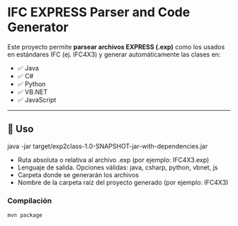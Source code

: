 # IFC EXPRESS Parser and Code Generator

Este proyecto permite **parsear archivos EXPRESS (.exp)** como los usados en estándares IFC (ej. IFC4X3) y generar automáticamente las clases en:

- ✅ Java
- ✅ C#
- ✅ Python
- ✅ VB.NET
- ✅ JavaScript

---

## 🚀 Uso
java -jar target/exp2class-1.0-SNAPSHOT-jar-with-dependencies.jar <exp-file> <language> <output-path> <root-folder-name>

-	<exp-file>	Ruta absoluta o relativa al archivo .exp (por ejemplo: IFC4X3.exp)
-   <language>	Lenguaje de salida. Opciones válidas: java, csharp, python, vbnet, js
- <output-path>	Carpeta donde se generarán los archivos
- <root-folder>	Nombre de la carpeta raíz del proyecto generado (por ejemplo: IFC4X3)

### Compilación

```bash
mvn package
